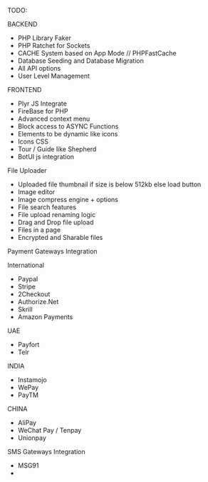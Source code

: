 TODO:

BACKEND

* PHP Library Faker
* PHP Ratchet for Sockets
* CACHE System based on App Mode // PHPFastCache
* Database Seeding and Database Migration
* All API options
* User Level Management

FRONTEND

* Plyr JS Integrate
* FireBase for PHP
* Advanced context menu
* Block access to ASYNC Functions
* Elements to be dynamic like icons
* Icons CSS
* Tour / Guide like Shepherd
* BotUI js integration

File Uploader

* Uploaded file thumbnail if size is below 512kb else load button
* Image editor
* Image compress engine + options
* File search features
* File upload renaming logic
* Drag and Drop file upload
* Files in a page
* Encrypted and Sharable files

Payment Gateways Integration

International

* Paypal
* Stripe
* 2Checkout
* Authorize.Net
* Skrill
* Amazon Payments

UAE

* Payfort
* Telr

INDIA

* Instamojo
* WePay
* PayTM

CHINA

* AliPay
* WeChat Pay / Tenpay
* Unionpay

SMS Gateways Integration

* MSG91
* 
